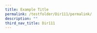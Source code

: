 ```yaml
---
title: Example Title
permalink: /testfolder/Dir111/permalink/
description: ""
third_nav_title: Dir111
---
```

